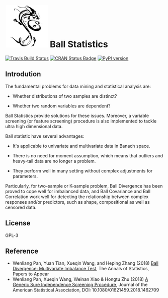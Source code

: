 <img src=https://github.com/Mamba413/git_picture/blob/master/scrcss.jpg width=135/> Ball Statistics
===========

[![Travis Build Status](https://travis-ci.org/Mamba413/Ball.svg?branch=master)](https://travis-ci.org/Mamba413/Ball)
[![CRAN Status Badge](http://www.r-pkg.org/badges/version/Ball)](http://cran.r-project.org/web/packages/Ball)
[![PyPI version](https://badge.fury.io/py/Ball.svg)](https://pypi.python.org/pypi/Ball/)

Introdution
----------
The fundamental problems for data mining and statistical analysis are:

- Whether distributions of two samples are distinct?

- Whether two random variables are dependent?

Ball Statistics provide solutions for these issues. Moreover, a variable screening (or feature screening) procedure is also implemented to tackle ultra high dimensional data. 

Ball statistic have several advantages:

- It's applicable to univariate and multivariate data in Banach space.

- There is no need for moment assumption, which means that outliers and heavy-tail data are no longer a problem.

- They perform well in many setting without complex adjustments for parameters.
 
Particularly, for two-sample or K-sample problem, Ball Divergence has been proved to cope well for imbalanced data, and Ball Covariance and Ball Correlation work well for detecting the relationship between complex responses and/or predictors, such as shape, compositional as well as censored data.     

License
----------
GPL-3

Reference
----------
- Wenliang Pan, Yuan Tian, Xueqin Wang, and Heping Zhang (2018) [Ball Divergence: Multivariate Imbalance Test](https://www.e-publications.org/ims/submission/AOS/user/submissionFile/24632?confirm=9219c1d0), The Annals of Statistics, Papers to Appear
- Wenliang Pan, Xueqin Wang, Weinan Xiao & Hongtu Zhu (2018) [A Generic Sure Independence Screening Procedure](https://amstat.tandfonline.com/doi/full/10.1080/01621459.2018.1462709#.WupWaoiFM2x), Journal of the American Statistical Association, DOI: 10.1080/01621459.2018.1462709
